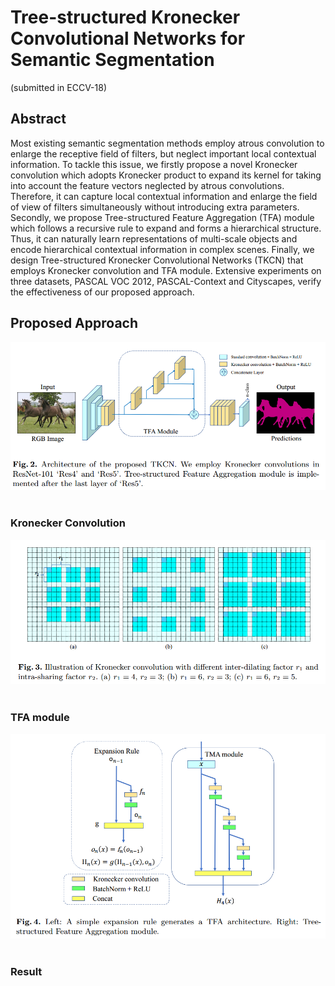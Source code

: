 # Tree-structured Kronecker Convolutional Networks for Semantic Segmentation
(submitted in ECCV-18)

## Abstract
Most existing semantic segmentation methods employ atrous convolution to enlarge the receptive field of filters, but neglect important
local contextual information. To tackle this issue, we firstly propose a novel Kronecker convolution which adopts Kronecker product to expand its kernel for taking into account the feature vectors neglected by atrous convolutions. Therefore, it can capture local contextual information and enlarge the field of view of filters simultaneously without introducing extra parameters. Secondly, we propose Tree-structured Feature Aggregation (TFA) module which follows a recursive rule to expand and forms a hierarchical structure. Thus, it can naturally learn representations of multi-scale objects and encode hierarchical contextual information in complex scenes. Finally, we design Tree-structured Kronecker Convolutional Networks (TKCN) that employs Kronecker convolution and TFA module. Extensive experiments on three datasets, PASCAL VOC 2012, PASCAL-Context and Cityscapes, verify the effectiveness of our proposed approach.


## Proposed Approach

<div align="center">
  <img src="img/ArchOfNetwork.png" width="600"><br><br>
</div>

### Kronecker Convolution
<div align="center">
  <img src="img/KConv.png" width="600"><br><br>
</div>

### TFA module
<div align="center">
  <img src="img/TFA_module.png" width="600"><br><br>
</div>

### Result
